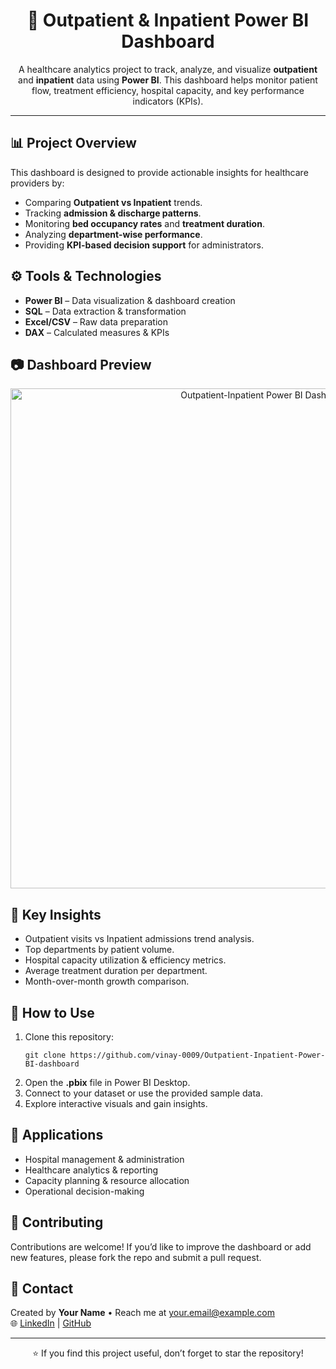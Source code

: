 <!DOCTYPE html>
<html lang="en">
<head>
  <meta charset="UTF-8">
  <title>Outpatient & Inpatient Dashboard - Power BI</title>
</head>
<body>
  <h1 align="center">🏥 Outpatient & Inpatient Power BI Dashboard</h1>

  <p align="center">
    A healthcare analytics project to track, analyze, and visualize 
    <b>outpatient</b> and <b>inpatient</b> data using <b>Power BI</b>.  
    This dashboard helps monitor patient flow, treatment efficiency, hospital capacity, and key performance indicators (KPIs).
  </p>

  <hr>

  <h2>📊 Project Overview</h2>
  <p>
    This dashboard is designed to provide actionable insights for healthcare providers by:
  </p>
  <ul>
    <li>Comparing <b>Outpatient vs Inpatient</b> trends.</li>
    <li>Tracking <b>admission & discharge patterns</b>.</li>
    <li>Monitoring <b>bed occupancy rates</b> and <b>treatment duration</b>.</li>
    <li>Analyzing <b>department-wise performance</b>.</li>
    <li>Providing <b>KPI-based decision support</b> for administrators.</li>
  </ul>

  <h2>⚙️ Tools & Technologies</h2>
  <ul>
    <li><b>Power BI</b> – Data visualization & dashboard creation</li>
    <li><b>SQL</b> – Data extraction & transformation</li>
    <li><b>Excel/CSV</b> – Raw data preparation</li>
    <li><b>DAX</b> – Calculated measures & KPIs</li>
  </ul>

  <h2>📷 Dashboard Preview</h2>
  <p align="center">
    <img src="your-dashboard-screenshot.png" alt="Outpatient-Inpatient Power BI Dashboard" width="800">
  </p>

  <h2>🔑 Key Insights</h2>
  <ul>
    <li>Outpatient visits vs Inpatient admissions trend analysis.</li>
    <li>Top departments by patient volume.</li>
    <li>Hospital capacity utilization & efficiency metrics.</li>
    <li>Average treatment duration per department.</li>
    <li>Month-over-month growth comparison.</li>
  </ul>

  <h2>🚀 How to Use</h2>
  <ol>
    <li>Clone this repository:
      <pre><code>git clone https://github.com/vinay-0009/Outpatient-Inpatient-Power-BI-dashboard</code></pre>
    </li>
    <li>Open the <b>.pbix</b> file in Power BI Desktop.</li>
    <li>Connect to your dataset or use the provided sample data.</li>
    <li>Explore interactive visuals and gain insights.</li>
  </ol>

  <h2>📌 Applications</h2>
  <ul>
    <li>Hospital management & administration</li>
    <li>Healthcare analytics & reporting</li>
    <li>Capacity planning & resource allocation</li>
    <li>Operational decision-making</li>
  </ul>

  <h2>🤝 Contributing</h2>
  <p>
    Contributions are welcome!  
    If you’d like to improve the dashboard or add new features, please fork the repo and submit a pull request.
  </p>

  <h2>📧 Contact</h2>
  <p>
    Created by <b>Your Name</b> • Reach me at <a href="mailto:your.parasharvinay199@gmail.com">your.email@example.com</a>  
    <br>
    🌐 <a href="https://www.linkedin.com/in/vinay-parashar-955975300/">LinkedIn</a> | 
    <a href="https://github.com/vinay-0009/Outpatient-Inpatient-Power-BI-dashboard">GitHub</a>
  </p>

  <hr>
  <p align="center">⭐ If you find this project useful, don’t forget to star the repository!</p>
</body>
</html>
